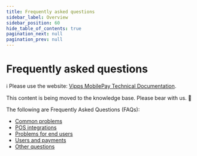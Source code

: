 ```yaml
---
title: Frequently asked questions
sidebar_label: Overview
sidebar_position: 60
hide_table_of_contents: true
pagination_next: null
pagination_prev: null
---
```


# Frequently asked questions

<!-- START_COMMENT -->
ℹ️ Please use the website:
[Vipps MobilePay Technical Documentation](https://developer.vippsmobilepay.com/docs/faqs/).
<!-- END_COMMENT -->

This content is being moved to the knowledge base. Please bear with us. 🐻


The following are Frequently Asked Questions (FAQs):

* [Common problems](common-problems-faq.md)
* [POS integrations](pos-integrations-faq.md)
* [Problems for end users](problems-for-end-users-faq.md)
* [Users and payments](users-and-payments-faq.md)
* [Other questions](other-faq.md)
